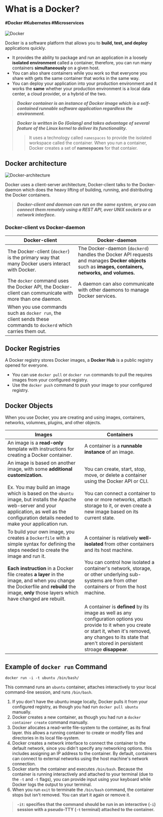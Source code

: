 # What is a Docker?

#### #Docker #Kubernetes #Microservices

![Docker](/posts/what_is_a_docker/docker.png)

Docker is a software platform that allows you to **build, test, and deploy** applications quickly.
* It provides the ability to package and run an application in a loosely **isolated environment** called a container, therefore, you can run many containers **simultaneously** on a given host.
* You can also share containers while you work so that everyone you share with gets the same container that works in the same way.
* You can deploy your application into your production environment and it works the **same** whether your production environment is a local data center, a cloud provider, or a hybrid of the two.

> ***Docker container is an instance of Docker image which is a self-contained runnable software application regardless the environment.***

> ***Docker is written in Go (Golang) and takes advantage of several feature of the Linux kernel to deliver its functionality.***
>
>> It uses a technology called `namespaces` to provide the isolated workspace called the container. When you run a container, Docker creates a set of **namespaces** for that contaier.

## Docker architecture

![Docker-architecture](/posts/what_is_a_docker/docker-architecture.webp)

Docker uses a client-server architecture, Docker-client talks to the Docker-daemon which does the heavy lifting of building, running, and distributing the Docker containers.

> ***Docker-client and daemon can run on the same system, or you can connect them remotely using a REST API, over UNIX sockets or a network interface.***

### Docker-client vs Docker-daemon

| Docker-client | Docker-daemon |
| ------------- | ------------- |
| The Docker-client (`docker`) is the primary way that many Docker users interact with Docker. | The Docker-daemon (`dockerd`) handles the Docker API requests and manages **Docker objects** such as **images, containers, networks, and volumes.** |
| The `docker` command uses the Docker API, the Docker-client can communicate with more than one daemon. | A daemon can also communicate with other daemons to manage Docker services. |
| When you use commands such as `docker run`, the client sends these commands to `dockerd` which carries them out. |

## Docker Registries

A Docker registry stores Docker images, a **Docker Hub** is a public registry opened for everyone.

* You can use `docker pull` or `docker run` commands to pull the requires images from your configured registry.
* Use the `docker push` command to push your image to your configured registry.

## Docker Objects

When you use Docker, you are creating and using images, containers, networks, volumnes, plugins, and other objects.

| Images | Containers |
| ------ | ---------- |
| An image is a **read-only** template with instructions for creating a Docker container. | A container is a **runnable instance** of an image. |
| An image is based on another image, with some **additional customization.** <br /><br /> Ex. You may build an image which is based on the `ubuntu` image, but installs the Apache web-server and your application, as well as the configuration details needed to make your application run. | You can create, start, stop, move, or delete a container using the Docker API or CLI. <br /><br /> You can connect a container to one or more networks, attach storage to it, or even create a new image based on its current state. |
| To build your own image, you creates a `Dockerfile` with a simple syntax for defining the steps needed to create the image and run it. <br /><br /> **Each instruction** in a Docker file creates **a layer** in the image, and when you change the Dockerfile and **rebuild** the image, **only** those layers which have changed are rebuilt. | A container is relatively **well-isolated** from other containers and its host machine. <br /><br />You can control how isolated a container's network, storage, or other underlying sub-systems are from other containers or from the host machine.
|| A container is **defined** by its image as well as any configuration options you provide to it when you create or start it, when it's removed, any changes to its state that aren't stored in persistent stroage **disappear**. |

## Example of `docker run` Command

```shell
docker run -i -t ubuntu /bin/bash/
```

This command runs an `ubuntu` container, attaches interactively to your local command-line session, and runs `/bin/bash`.

1. If you don't have the ubuntu image locally, Docker pulls it from your configured registry, as though you had run `docker pull ubuntu` manually.
2. Docker creates a new container, as though you had run a `docker container create` command manually.
3. Docker allocates a read-write file-system to the container, as its final layer. this allows a running container to create or modify files and directories in its local file-system.
4. Docker creates a network interface to connect the container to the default network, since you didn't specify any networking options. this includes assigning an IP address to the container. By default, containers can connect to external networks using the host machine's network connection.
5. Docker starts the container and executes `/bin/bash`. Because the container is running interactively and attached to your terminal (due to the `-t` and `-t` flags), you can provide input using your keyboard while Docker logs the output to your terminal.
6. When you run `exit` to terminate the `/bin/bash` command, the container stops but isn't removed. You can start it again or remove it.

> **`-it`: specifies that the command should be run in an interactive (`-i`) session with a pseudo-TTY (`-t` terminal) attached to the container.**
